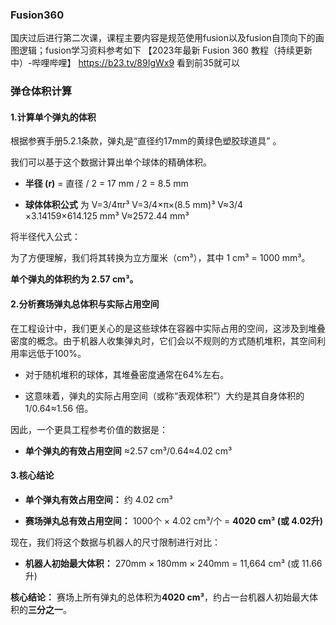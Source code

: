 ### Fusion360

国庆过后进行第二次课，课程主要内容是规范使用fusion以及fusion自顶向下的画图逻辑；fusion学习资料参考如下
【2023年最新 Fusion 360 教程（持续更新中）-哔哩哔哩】 https://b23.tv/89IgWx9
看到前35就可以

### 弹仓体积计算
#### 1.计算单个弹丸的体积

根据参赛手册5.2.1条款，弹丸是“直径约17mm的黄绿色塑胶球道具” 。  

我们可以基于这个数据计算出单个球体的精确体积。

- **半径 (r)** = 直径 / 2 = 17 mm / 2 = 8.5 mm
    
- **球体体积公式** 为 V=3/4​πr³
    V=3/4​×π×(8.5 mm)³ 
    V≈3/4​×3.14159×614.125 mm³ 
    V≈2572.44 mm³

将半径代入公式： 

为了方便理解，我们将其转换为立方厘米（cm³），其中 1 cm³ = 1000 mm³。

**单个弹丸的体积约为 2.57 cm³。**

#### 2.分析赛场弹丸总体积与实际占用空间

在工程设计中，我们更关心的是这些球体在容器中实际占用的空间，这涉及到堆叠密度的概念。由于机器人收集弹丸时，它们会以不规则的方式随机堆积，其空间利用率远低于100%。

- 对于随机堆积的球体，其堆叠密度通常在64%左右。
    
- 这意味着，弹丸的实际占用空间（或称“表观体积”）大约是其自身体积的 1/0.64≈1.56 倍。
    

因此，一个更具工程参考价值的数据是：

- **单个弹丸的有效占用空间** ≈2.57 cm³/0.64≈4.02 cm³
#### 3.核心结论

- **单个弹丸有效占用空间：** 约 4.02 cm³ 
    
- **赛场弹丸总有效占用空间：** 1000个 × 4.02 cm³/个 = **4020 cm³ (或 4.02升)**
    

现在，我们将这个数据与机器人的尺寸限制进行对比：

- **机器人初始最大体积：** 270mm × 180mm × 240mm = 11,664 cm³ (或 11.66升)
    

**核心结论：** 赛场上所有弹丸的总体积为**4020 cm³**，约占一台机器人初始最大体积的**三分之一**。